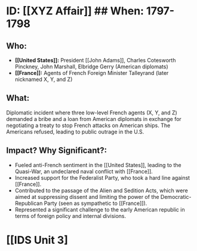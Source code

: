 # ID: [[XYZ Affair]] ## When: 1797-1798
## Who: 
* **[[United States]]:** President [[John Adams]], Charles Cotesworth Pinckney, John Marshall, Elbridge Gerry (American diplomats)
* **[[France]]:**  Agents of French Foreign Minister Talleyrand (later nicknamed X, Y, and Z)

## What: 
Diplomatic incident where three low-level French agents (X, Y, and Z) demanded a bribe and a loan from American diplomats in exchange for negotiating a treaty to stop French attacks on American ships.  The Americans refused, leading to public outrage in the U.S.

## Impact? Why Significant?: 
* Fueled anti-French sentiment in the [[United States]], leading to the Quasi-War, an undeclared naval conflict with [[France]]. 
* Increased support for the Federalist Party, who took a hard line against [[France]].
* Contributed to the passage of the Alien and Sedition Acts, which were aimed at suppressing dissent and limiting the power of the Democratic-Republican Party (seen as sympathetic to [[France]]).
* Represented a significant challenge to the early American republic in terms of foreign policy and internal divisions. 

# [[IDS Unit 3]